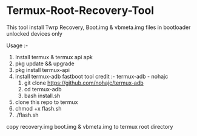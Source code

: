 # Termux-Root-Recovery-Tool
This tool install Twrp Recovery, Boot.img &amp; vbmeta.img files in bootloader unlocked devices only

Usage :- 

1. Install termux & termux api apk
2. pkg update && upgrade 
3. pkg install termux-api
4. install termux-adb fastboot tool
  credit :- termux-adb - nohajc 
    1. git clone https://github.com/nohajc/termux-adb
    2. cd termux-adb
    3. bash install.sh
5. clone this repo to termux
6. chmod +x flash.sh
7. ./flash.sh

copy recovery.img boot.img & vbmeta.img to termux root directory 
